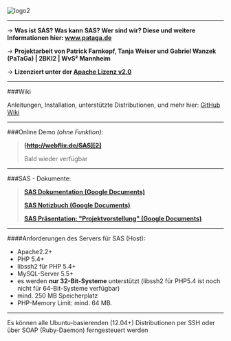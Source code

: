 ![logo2]

---

→ **Was ist SAS? Was kann SAS? Wer sind wir? Diese und weitere Informationen hier: www.pataga.de**

→ **Projektarbeit von Patrick Farnkopf, Tanja Weiser und Gabriel Wanzek (PaTaGa) | 2BKI2 | WvS² Mannheim**

→ **Lizenziert unter der [Apache Lizenz v2.0][5]**
           
---
###Wiki

Anleitungen, Installation, unterstützte Distributionen, und mehr hier: [GitHub Wiki][2]

---
###Online Demo *(ohne Funktion)*:

> ~~**[http://webflix.de/SAS][2]**~~
>
> Bald wieder verfügbar

---
###SAS - Dokumente:

> **[SAS Dokumentation (Google Documents)][1]**
>
> **[SAS Notizbuch (Google Documents)][4]**
>
> **[SAS Präsentation: "Projektvorstellung" (Google Documents)][3]**

---
####Anforderungen des Servers für SAS (Host):
- Apache2.2+
- PHP 5.4+
- libssh2 für PHP 5.4+
- MySQL-Server 5.5+
- es werden **nur 32-Bit-Systeme** unterstützt (libssh2 für PHP5.4 ist noch nicht für 64-Bit-Systeme verfügbar)
- mind. 250 MB Speicherplatz
- PHP-Memory Limit:  mind. 64 MB.
---

Es können alle Ubuntu-basierenden (12.04+) Distributionen per SSH oder über SOAP (Ruby-Daemon) ferngesteuert werden

[1]: http://goo.gl/dTrur
[2]: #
[3]: http://goo.gl/8UqKr
[4]: http://goo.gl/OZT5x
[5]: http://www.apache.org/licenses/LICENSE-2.0.html
[6]: https://github.com/pataga/SAS/wiki
[logo2]: http://mangopix.de/local_images/sas-logo2.png

